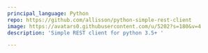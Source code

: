 ```yaml
---
principal_language: Python
repo: https://github.com/allisson/python-simple-rest-client
image: https://avatars0.githubusercontent.com/u/5202?s=180&v=4
description: 'Simple REST client for python 3.5+ '

---
```

